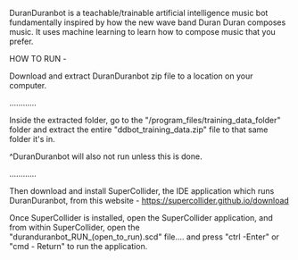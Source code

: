DuranDuranbot is a teachable/trainable artificial intelligence music bot fundamentally inspired by how the new wave band Duran Duran composes music. It uses machine learning to learn how to compose music that you prefer.



HOW TO RUN - 


Download and extract DuranDuranbot zip file to a location on your computer.

............

Inside the extracted folder, go to the "/program_files/training_data_folder" folder and extract the entire "ddbot_training_data.zip" file to that same folder it's in.

^DuranDuranbot will also not run unless this is done.

............

Then download and install SuperCollider, the IDE application which runs DuranDuranbot, from this website - https://supercollider.github.io/download

Once SuperCollider is installed, open the SuperCollider application, and from within SuperCollider, open the "duranduranbot_RUN_(open_to_run).scd" file.... and press "ctrl -Enter" or "cmd - Return" to run the application.

